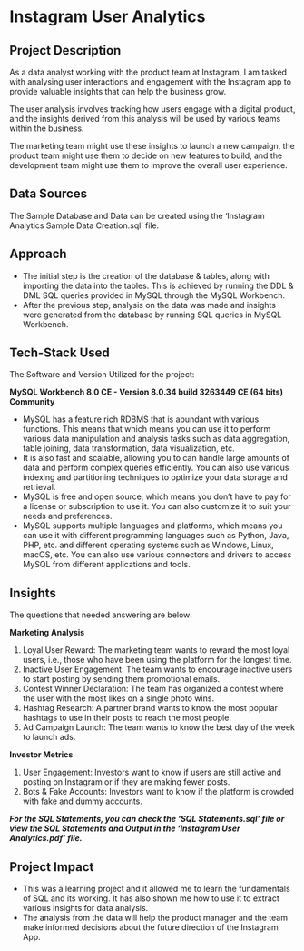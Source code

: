 # **Instagram User Analytics**

## Project Description
As a data analyst working with the product team at Instagram, I am tasked with analysing user interactions and engagement with the Instagram app to provide valuable insights that can help the business grow.

The user analysis involves tracking how users engage with a digital product, and the insights derived from this analysis will be used by various teams within the business. 

The marketing team might use these insights to launch a new campaign, the product team might use them to decide on new features to build, and the development team might use them to improve the overall user experience.

## Data Sources
The Sample Database and Data can be created using the ‘Instagram Analytics Sample Data Creation.sql’ file.

## Approach 
-	The initial step is the creation of the database & tables, along with importing the data into the tables. This is achieved by running the DDL & DML SQL queries provided in MySQL through the MySQL Workbench.
-	After the previous step, analysis on the data was made and insights were generated from the database by running SQL queries in MySQL Workbench. 

## Tech-Stack Used
The Software and Version Utilized for the project: 

**MySQL Workbench 8.0 CE - Version 8.0.34 build 3263449 CE (64 bits) Community**

-	MySQL has a feature rich RDBMS that is abundant with various functions. This means that which means you can use it to perform various data manipulation and analysis tasks such as data aggregation, table joining, data transformation, data visualization, etc. 
-	It is also fast and scalable, allowing you to can handle large amounts of data and perform complex queries efficiently. You can also use various indexing and partitioning techniques to optimize your data storage and retrieval.
-	MySQL is free and open source, which means you don’t have to pay for a license or subscription to use it. You can also customize it to suit your needs and preferences.
-	MySQL supports multiple languages and platforms, which means you can use it with different programming languages such as Python, Java, PHP, etc. and different operating systems such as Windows, Linux, macOS, etc. You can also use various connectors and drivers to access MySQL from different applications and tools.

## Insights
The questions that needed answering are below:

**Marketing Analysis**
1)	Loyal User Reward: The marketing team wants to reward the most loyal users, i.e., those who have been using the platform for the longest time.
2)	Inactive User Engagement: The team wants to encourage inactive users to start posting by sending them promotional emails.
3)	Contest Winner Declaration: The team has organized a contest where the user with the most likes on a single photo wins.
4)	Hashtag Research: A partner brand wants to know the most popular hashtags to use in their posts to reach the most people.
5)	Ad Campaign Launch: The team wants to know the best day of the week to launch ads.

**Investor Metrics**
1)	User Engagement: Investors want to know if users are still active and posting on Instagram or if they are making fewer posts.
2)	Bots & Fake Accounts: Investors want to know if the platform is crowded with fake and dummy accounts.

_**For the SQL Statements, you can check the ‘SQL Statements.sql’ file or view the SQL Statements and Output in the ‘Instagram User Analytics.pdf’ file.**_

## Project Impact 
- This was a learning project and it allowed me to learn the fundamentals of SQL and its working. It has also shown me how to use it to extract various insights for data analysis.
- The analysis from the data will help the product manager and the team make informed decisions about the future direction of the Instagram App.
